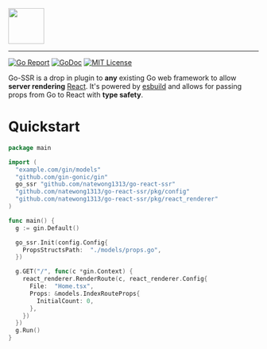 <!-- # Go React SSR -->

<!-- Build Go powered React web apps with end to end type-safety -->
<img src="https://i.imgur.com/zrKSrny.png" height="72">

---

<p>
    <a href="https://goreportcard.com/report/github.com/natewong1313/go-react-ssr"><img src="https://goreportcard.com/badge/github.com/natewong1313/go-react-ssr" alt="Go Report"></a>
    <a href="https://pkg.go.dev/github.com/natewong1313/go-react-ssr?tab=doc"><img src="http://img.shields.io/badge/GoDoc-Reference-blue.svg" alt="GoDoc"></a>
    <a href="https://github.com/natewong1313/go-react-ssr/blob/master/LICENSE"><img src="https://img.shields.io/badge/License-MIT%202.0-blue.svg" alt="MIT License"></a>
</p>

Go-SSR is a drop in plugin to **any** existing Go web framework to allow **server rendering** [React](https://react.dev/). It's powered by [esbuild](https://esbuild.github.io/) and allows for passing props from Go to React with **type safety**.

# Quickstart

```go
package main

import (
  "example.com/gin/models"
  "github.com/gin-gonic/gin"
  go_ssr "github.com/natewong1313/go-react-ssr"
  "github.com/natewong1313/go-react-ssr/pkg/config"
  "github.com/natewong1313/go-react-ssr/pkg/react_renderer"
)

func main() {
  g := gin.Default()

  go_ssr.Init(config.Config{
    PropsStructsPath:  "./models/props.go",
  })

  g.GET("/", func(c *gin.Context) {
    react_renderer.RenderRoute(c, react_renderer.Config{
      File:  "Home.tsx",
      Props: &models.IndexRouteProps{
        InitialCount: 0,
      },
    })
  })
  g.Run()
}


```
